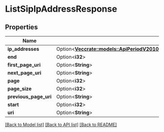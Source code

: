 # ListSipIpAddressResponse

## Properties

Name | Type | Description | Notes
------------ | ------------- | ------------- | -------------
**ip_addresses** | Option<[**Vec<crate::models::ApiPeriodV2010PeriodAccountPeriodSipPeriodSipIpAccessControlListPeriodSipIpAddress>**](api.v2010.account.sip.sip_ip_access_control_list.sip_ip_address.md)> |  | [optional]
**end** | Option<**i32**> |  | [optional]
**first_page_uri** | Option<**String**> |  | [optional]
**next_page_uri** | Option<**String**> |  | [optional]
**page** | Option<**i32**> |  | [optional]
**page_size** | Option<**i32**> |  | [optional]
**previous_page_uri** | Option<**String**> |  | [optional]
**start** | Option<**i32**> |  | [optional]
**uri** | Option<**String**> |  | [optional]

[[Back to Model list]](../README.md#documentation-for-models) [[Back to API list]](../README.md#documentation-for-api-endpoints) [[Back to README]](../README.md)


